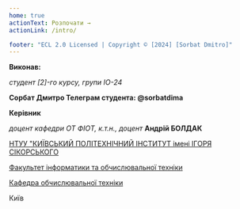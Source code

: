 ```yaml
---
home: true
actionText: Розпочати →
actionLink: /intro/

footer: "ECL 2.0 Licensed | Copyright © [2024] [Sorbat Dmitro]"
---
```



**Виконав:** 

*студент [2]-го курсу, групи IO-24* 

**Сорбат Дмитро Телеграм студента: @sorbatdima**

**Керівник**

*доцент кафедри ОТ ФІОТ, к.т.н., доцент*<span padding-right:5em></span> **Андрій БОЛДАК** 

[НТУУ "КИЇВСЬКИЙ ПОЛІТЕХНІЧНИЙ ІНСТИТУТ імені ІГОРЯ СІКОРСЬКОГО](https://kpi.ua/)

[Факультет інформатики та обчислювальної техніки](https://fiot.kpi.ua/)

[Кафедра обчислювальної техніки](https://comsys.kpi.ua/)

Київ
